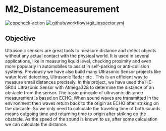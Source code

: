 # M2_Distancemeasurement
[![cppcheck-action](https://github.com/ENG230/M2_Distancemeasurement/actions/workflows/cppcheck.yml/badge.svg)](https://github.com/ENG230/M2_Distancemeasurement/actions/workflows/cppcheck.yml)
[![.github/workflows/git_inspector.yml](https://github.com/ENG230/M2_Distancemeasurement/actions/workflows/git_inspector.yml/badge.svg)](https://github.com/ENG230/M2_Distancemeasurement/actions/workflows/git_inspector.yml)
## Objective

Ultrasonic sensors are great tools to measure distance and detect objects without any actual contact with the physical world. It is used in several applications, like in measuring liquid level, checking proximity and even more popularly in automobiles to assist in self-parking or anti-collision systems. Previously we have also build many Ultrasonic Sensor projects like water level detecting, Ultrasonic Radar etc . This is an efficient way to measure small distances precisely. In this project, we have used the HC-SR04 Ultrasonic Sensor with Atmega328 to determine the distance of an obstacle from the sensor. The basic principle of ultrasonic distance measurement is based on ECHO. When sound waves are transmitted in the environment then waves return back to the origin as ECHO after striking on the obstacle. So we only need to calculate the traveling time of both sounds means outgoing time and returning time to origin after striking on the obstacle. As the speed of the sound is known to us, after some calculation we can calculate the distance.
